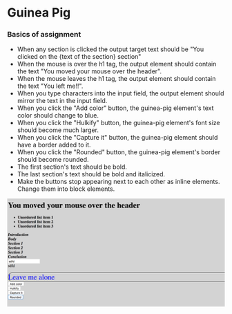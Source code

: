 # Guinea Pig

### Basics of assignment

* When any section is clicked the output target text should be "You clicked on the {text of the section} section"
* When the mouse is over the h1 tag, the output element should contain the text "You moved your mouse over the header".
* When the mouse leaves the h1 tag, the output element should contain the text "You left me!!".
* When you type characters into the input field, the output element should mirror the text in the input field.
* When you click the "Add color" button, the guinea-pig element's text color should change to blue.
* When you click the "Hulkify" button, the guinea-pig element's font size should become much larger.
* When you click the "Capture it" button, the guinea-pig element should have a border added to it.
* When you click the "Rounded" button, the guinea-pig element's border should become rounded.
* The first section's text should be bold.
* The last section's text should be bold and italicized.
* Make the buttons stop appearing next to each other as inline elements. Change them into block elements.


![Screenshot of site](https://github.com/Matthensley777/Gpig/blob/master/images/Screen%20Shot%202017-08-22%20at%202.48.09%20PM.png)